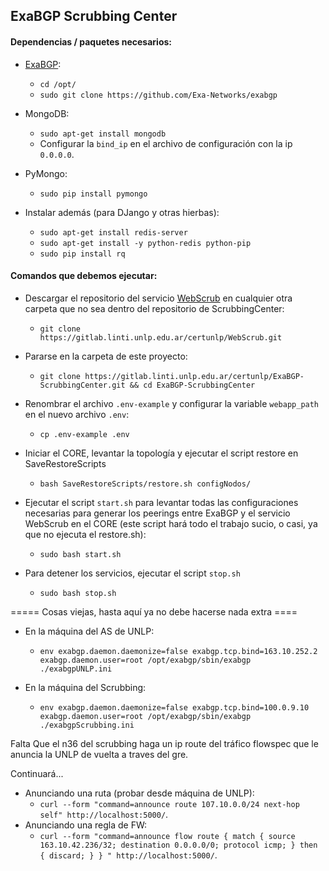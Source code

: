 ## ExaBGP Scrubbing Center

#### Dependencias / paquetes necesarios:

* [ExaBGP](https://github.com/Exa-Networks/exabgp):
  * `cd /opt/`
  * `sudo git clone https://github.com/Exa-Networks/exabgp`

* MongoDB:
  * `sudo apt-get install mongodb`
  * Configurar la `bind_ip` en el archivo de configuración con la ip `0.0.0.0`.

* PyMongo:
  * `sudo pip install pymongo`

* Instalar además (para DJango y otras hierbas):
  * `sudo apt-get install redis-server`
  * `sudo apt-get install -y python-redis python-pip`
  * `sudo pip install rq`

#### Comandos que debemos ejecutar:

* Descargar el repositorio del servicio [WebScrub](https://gitlab.linti.unlp.edu.ar/certunlp/WebScrub) en cualquier otra carpeta que no sea dentro del repositorio de ScrubbingCenter:
  * `git clone https://gitlab.linti.unlp.edu.ar/certunlp/WebScrub.git`

* Pararse en la carpeta de este proyecto:
  * `git clone https://gitlab.linti.unlp.edu.ar/certunlp/ExaBGP-ScrubbingCenter.git && cd ExaBGP-ScrubbingCenter`

* Renombrar el archivo `.env-example` y configurar la variable `webapp_path` en el nuevo archivo `.env`:
  * `cp .env-example .env`

* Iniciar el CORE, levantar la topología y ejecutar el script restore en SaveRestoreScripts
  * `bash SaveRestoreScripts/restore.sh configNodos/`

* Ejecutar el script `start.sh` para levantar todas las configuraciones necesarias para generar los peerings entre ExaBGP y el servicio WebScrub en el CORE (este script hará todo el trabajo sucio, o casi, ya que no ejecuta el restore.sh):
  * `sudo bash start.sh`

* Para detener los servicios, ejecutar el script `stop.sh`
  * `sudo bash stop.sh`


===== Cosas viejas, hasta aquí ya no debe hacerse nada extra ====

* En la máquina del AS de UNLP:
  * `env exabgp.daemon.daemonize=false exabgp.tcp.bind=163.10.252.2 exabgp.daemon.user=root /opt/exabgp/sbin/exabgp ./exabgpUNLP.ini`

* En la máquina del Scrubbing:
  * `env exabgp.daemon.daemonize=false exabgp.tcp.bind=100.0.9.10 exabgp.daemon.user=root /opt/exabgp/sbin/exabgp ./exabgpScrubbing.ini`


Falta
Que el n36 del scrubbing haga un ip route del tráfico flowspec que le anuncia la UNLP de vuelta a traves del gre.

Continuará...

* Anunciando una ruta (probar desde máquina de UNLP):
  * `curl --form "command=announce route 107.10.0.0/24 next-hop self" http://localhost:5000/`.
* Anunciando una regla de FW:
  * `curl --form "command=announce flow route { match { source 163.10.42.236/32; destination 0.0.0.0/0; protocol icmp; } then { discard; } } " http://localhost:5000/`.
